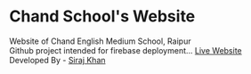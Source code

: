# Chand School's Website
Website of Chand English Medium School, Raipur<br />
Github project intended for firebase deployment...
[Live Website](https://cemsraipur.firebaseapp.com/)<br />
Developed By - [Siraj Khan](https://github.com/sirajkhan831)
